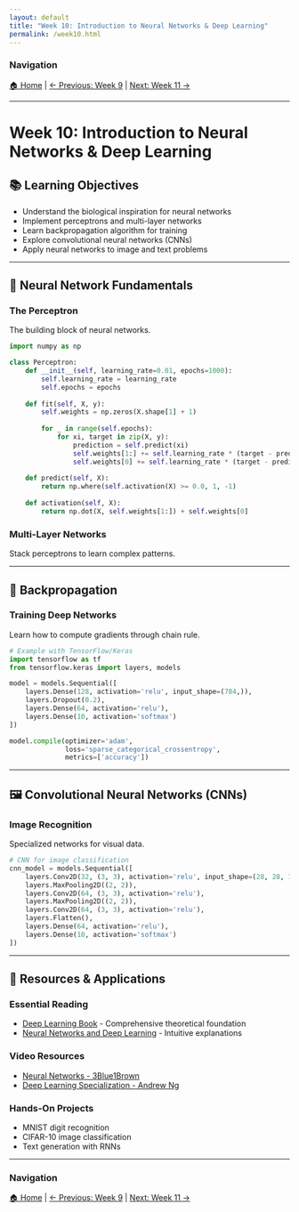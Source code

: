 ```yaml
---
layout: default
title: "Week 10: Introduction to Neural Networks & Deep Learning"
permalink: /week10.html
---
```


### Navigation
[🏠 Home](index.html) | [← Previous: Week 9](week09.html) | [Next: Week 11 →](week11.html)

---

# Week 10: Introduction to Neural Networks & Deep Learning

## 📚 Learning Objectives
- Understand the biological inspiration for neural networks
- Implement perceptrons and multi-layer networks
- Learn backpropagation algorithm for training
- Explore convolutional neural networks (CNNs)
- Apply neural networks to image and text problems

---

## 🧠 Neural Network Fundamentals

### The Perceptron
The building block of neural networks.

```python
import numpy as np

class Perceptron:
    def __init__(self, learning_rate=0.01, epochs=1000):
        self.learning_rate = learning_rate
        self.epochs = epochs
    
    def fit(self, X, y):
        self.weights = np.zeros(X.shape[1] + 1)
        
        for _ in range(self.epochs):
            for xi, target in zip(X, y):
                prediction = self.predict(xi)
                self.weights[1:] += self.learning_rate * (target - prediction) * xi
                self.weights[0] += self.learning_rate * (target - prediction)
    
    def predict(self, X):
        return np.where(self.activation(X) >= 0.0, 1, -1)
    
    def activation(self, X):
        return np.dot(X, self.weights[1:]) + self.weights[0]
```

### Multi-Layer Networks
Stack perceptrons to learn complex patterns.

---

## 🔄 Backpropagation

### Training Deep Networks
Learn how to compute gradients through chain rule.

```python
# Example with TensorFlow/Keras
import tensorflow as tf
from tensorflow.keras import layers, models

model = models.Sequential([
    layers.Dense(128, activation='relu', input_shape=(784,)),
    layers.Dropout(0.2),
    layers.Dense(64, activation='relu'),
    layers.Dense(10, activation='softmax')
])

model.compile(optimizer='adam',
              loss='sparse_categorical_crossentropy',
              metrics=['accuracy'])
```

---

## 🖼️ Convolutional Neural Networks (CNNs)

### Image Recognition
Specialized networks for visual data.

```python
# CNN for image classification
cnn_model = models.Sequential([
    layers.Conv2D(32, (3, 3), activation='relu', input_shape=(28, 28, 1)),
    layers.MaxPooling2D((2, 2)),
    layers.Conv2D(64, (3, 3), activation='relu'),
    layers.MaxPooling2D((2, 2)),
    layers.Conv2D(64, (3, 3), activation='relu'),
    layers.Flatten(),
    layers.Dense(64, activation='relu'),
    layers.Dense(10, activation='softmax')
])
```

---

## 🔗 Resources & Applications

### Essential Reading
- [Deep Learning Book](https://www.deeplearningbook.org/) - Comprehensive theoretical foundation
- [Neural Networks and Deep Learning](http://neuralnetworksanddeeplearning.com/) - Intuitive explanations

### Video Resources
- [Neural Networks - 3Blue1Brown](https://www.youtube.com/playlist?list=PLZHQObOWTQDNU6R1_67000Dx_ZCJB-3pi)
- [Deep Learning Specialization - Andrew Ng](https://www.coursera.org/specializations/deep-learning)

### Hands-On Projects
- MNIST digit recognition
- CIFAR-10 image classification
- Text generation with RNNs

---

### Navigation
[🏠 Home](index.html) | [← Previous: Week 9](week09.html) | [Next: Week 11 →](week11.html)